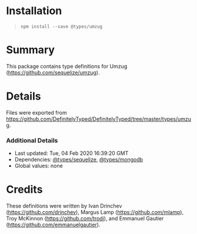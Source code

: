 # Installation
> `npm install --save @types/umzug`

# Summary
This package contains type definitions for Umzug (https://github.com/sequelize/umzug).

# Details
Files were exported from https://github.com/DefinitelyTyped/DefinitelyTyped/tree/master/types/umzug.

### Additional Details
 * Last updated: Tue, 04 Feb 2020 16:39:20 GMT
 * Dependencies: [@types/sequelize](https://npmjs.com/package/@types/sequelize), [@types/mongodb](https://npmjs.com/package/@types/mongodb)
 * Global values: none

# Credits
These definitions were written by Ivan Drinchev (https://github.com/drinchev), Margus Lamp (https://github.com/mlamp), Troy McKinnon (https://github.com/trodi), and Emmanuel Gautier (https://github.com/emmanuelgautier).
